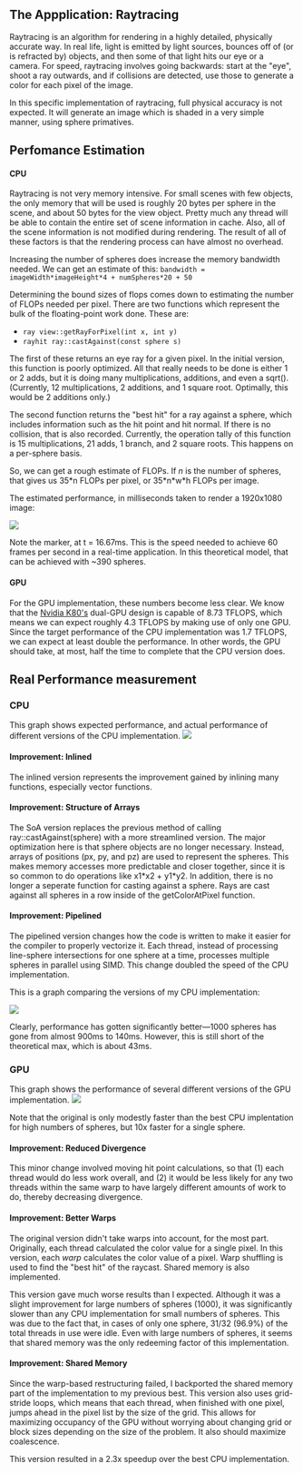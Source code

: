 ## The Appplication: Raytracing
Raytracing is an algorithm for rendering in a highly detailed, physically accurate way. In real life, light is emitted by light sources, bounces off of (or is refracted by) objects, and then some of that light hits our eye or a camera. For speed, raytracing involves going backwards: start at the "eye", shoot a ray outwards, and if collisions are detected, use those to generate a color for each pixel of the image.

In this specific implementation of raytracing, full physical accuracy is not expected. It will generate an image which is shaded in a very simple manner, using sphere primatives.

## Perfomance Estimation
#### CPU
Raytracing is not very memory intensive. For small scenes with few objects, the only memory that will be used is roughly 20 bytes per sphere in the scene,
and about 50 bytes for the view object. Pretty much any thread will be able to contain the entire set of scene information in cache. Also, all of the scene
information is not modified during rendering. The result of all of these factors is that the rendering process can have almost no overhead.

Increasing the number of spheres does increase the memory bandwidth needed. We can get an estimate of this:
`bandwidth = imageWidth*imageHeight*4 + numSpheres*20 + 50`

Determining the bound sizes of flops comes down to estimating the number of FLOPs needed per pixel.
There are two functions which represent the bulk of the floating-point work done. These are:

* `ray view::getRayForPixel(int x, int y)`
* `rayhit ray::castAgainst(const sphere s)`

The first of these returns an eye ray for a given pixel. In the initial version, this function is poorly optimized.
All that really needs to be done is either 1 or 2 adds, but it is doing many multiplications, additions, and even a sqrt().
(Currently, 12 multiplications, 2 additions, and 1 square root. Optimally, this would be 2 additions only.)

The second function returns the "best hit" for a ray against a sphere, which includes information such as the hit point and hit normal.
If there is no collision, that is also recorded.
Currently, the operation tally of this function is 15 multiplications, 21 adds, 1 branch, and 2 square roots. This happens on a per-sphere basis.

So, we can get a rough estimate of FLOPs. If *n* is the number of spheres, that gives us 35\*n FLOPs per pixel, or 35\*n\*w\*h FLOPs per image.

The estimated performance, in milliseconds taken to render a 1920x1080 image:

![](perfdata/expected-raytrace-perf.svg)

Note the marker, at t = 16.67ms. This is the speed needed to achieve 60 frames per second in a
real-time application. In this theoretical model, that can be achieved with ~390 spheres.

#### GPU

For the GPU implementation, these numbers become less clear. We know that the [Nvidia K80's](http://www.nvidia.com/object/tesla-k80.html)
dual-GPU design is capable of 8.73 TFLOPS, which means we can expect roughly
4.3 TFLOPS by making use of only one GPU. Since the target performance of the CPU implementation
was 1.7 TFLOPS, we can expect at least double the performance. In other words,
the GPU should take, at most, half the time to complete that the CPU version does.

## Real Performance measurement
### CPU
This graph shows expected performance, and actual performance of different versions of the CPU implementation.
![](perfdata/actual-raytrace-perf.svg)

#### Improvement: Inlined
The inlined version represents the improvement gained by inlining many functions, especially vector functions.

#### Improvement: Structure of Arrays
The SoA version replaces the previous method of calling ray::castAgainst(sphere) with a more streamlined version.
The major optimization here is that sphere objects are no longer necessary. Instead, arrays of positions (px, py, and pz)
are used to represent the spheres. This makes memory accesses more predictable and closer together, since it is so common
to do operations like x1\*x2 + y1\*y2. In addition, there is no longer a seperate function for casting against a sphere.
Rays are cast against all spheres in a row inside of the getColorAtPixel function.

#### Improvement: Pipelined
The pipelined version changes how the code is written to make it easier for the compiler to properly vectorize it.
Each thread, instead of processing line-sphere intersections for one sphere at a time, processes multiple spheres
in parallel using SIMD. This change doubled the speed of the CPU implementation.

This is a graph comparing the versions of my CPU implementation:

![](perfdata/implementation-compare.svg)

Clearly, performance has gotten significantly better―1000 spheres has gone from almost 900ms to 140ms.
However, this is still short of the theoretical max, which is about 43ms.

### GPU
This graph shows the performance of several different versions of the GPU implementation.
![](perfdata/gpu-compare.svg)

Note that the original is only modestly faster than the best CPU implentation for high numbers of
spheres, but 10x faster for a single sphere.

#### Improvement: Reduced Divergence
This minor change involved moving hit point calculations, so that (1) each thread would do less work overall,
and (2) it would be less likely for any two threads within the same warp to have largely different
amounts of work to do, thereby decreasing divergence.

#### Improvement: Better Warps
The original version didn't take warps into account, for the most part. Originally, each thread
calculated the color value for a single pixel. In this version, each *warp* calculates the color
value of a pixel. Warp shuffling is used to find the "best hit" of the raycast. Shared memory is
also implemented.

This version gave much worse results than I expected. Although it was a slight improvement for large
numbers of spheres (1000), it was significantly slower than any CPU implementation for small numbers of spheres.
This was due to the fact that, in cases of only one sphere, 31/32 (96.9%) of the total threads in use were idle.
Even with large numbers of spheres, it seems that shared memory was the only redeeming factor of this implementation.

#### Improvement: Shared Memory
Since the warp-based restructuring failed, I backported the shared memory part of the implementation to
my previous best. This version also uses grid-stride loops, which means that each thread, when finished
with one pixel, jumps ahead in the pixel list by the size of the grid. This allows for maximizing occupancy of
the GPU without worrying about changing grid or block sizes depending on the size of the problem. It also
should maximize coalescence.

This version resulted in a 2.3x speedup over the best CPU implementation.